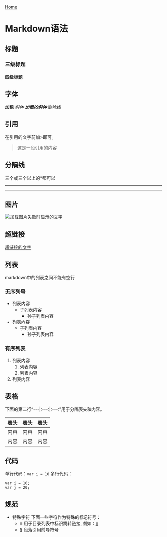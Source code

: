 [Home](index.md)

# Markdown语法

## 标题
### 三级标题
#### 四级标题

## 字体
**加粗**
*斜体*
***加粗的斜体***
~~删除线~~

## 引用
在引用的文字前加>即可。
>这是一段引用的内容

## 分隔线
三个或三个以上的*都可以
***
****

## 图片
![加载图片失败时显示的文字](图片的路径，可以是相对路径或绝对路径，也可以是一个url地址)

## 超链接
[超链接的文字](超链接的地址，可以是相对路径或绝对路径，也可以是一个url地址)

## 列表
markdown中的列表之间不能有空行
### 无序列号
+ 列表内容
    - 子列表内容
        * 孙子列表内容
+ 列表内容
    - 子列表内容
        * 孙子列表内容

### 有序列表
1. 列表内容
    1. 列表内容
    2. 列表内容
2. 列表内容

## 表格
下面的第二行“---|:---:|:---:”用于分隔表头和内容。

表头|表头|表头
---|:---:|:---:
内容|内容|内容
内容|内容|内容

## 代码
单行代码：`var i = 10`
多行代码：
```
var i = 10;
var j = 20;
```



## 规范

- 特殊字符
    下面一些字符作为特殊的标记符号：
    + ≡     用于目录列表中标识跳转链接, 例如：<a id="ContentID">[≡](#≡)</a>
    + §     段落引用前导符号
